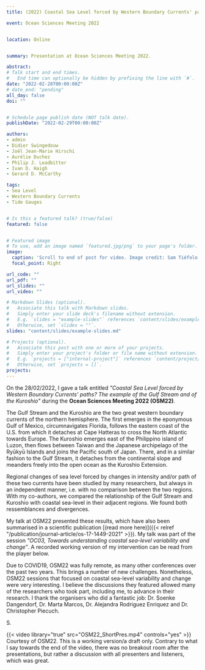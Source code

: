 ```yaml
---
title: (2022) Coastal Sea Level forced by Western Boundary Currents' paths? The example of the Gulf Stream and of the Kuroshio.  

event: Ocean Sciences Meeting 2022


location: Online


summary: Presentation at Ocean Sciences Meeting 2022.

abstract:
# Talk start and end times.
#   End time can optionally be hidden by prefixing the line with `#`.
date: "2022-02-28T00:00:00Z"
# date_end: "pending"
all_day: false
doi: ""


# Schedule page publish date (NOT talk date).
publishDate: "2022-02-29T00:00:00Z"

authors:
- admin
- Didier Swingedouw
- Joël Jean-Marie Hirschi
- Aurélie Duchez
- Philip J. Leadbitter
- Ivan D. Haigh
- Gerard D. McCarthy

tags:
- Sea Level
- Western Boundary Currents
- Tide Gauges


# Is this a featured talk? (true/false)
featured: false


# Featured image
# To use, add an image named `featured.jpg/png` to your page's folder.
image:
  caption: 'Scroll to end of post for video. Image credit: Sam Tiéfolo Diabaté, OSM22'
  focal_point: Right

url_code: ""
url_pdf: ""
url_slides: ""
url_video: ""

# Markdown Slides (optional).
#   Associate this talk with Markdown slides.
#   Simply enter your slide deck's filename without extension.
#   E.g. `slides = "example-slides"` references `content/slides/example-slides.md`.
#   Otherwise, set `slides = ""`.
slides: "content/slides/example-slides.md"

# Projects (optional).
#   Associate this post with one or more of your projects.
#   Simply enter your project's folder or file name without extension.
#   E.g. `projects = ["internal-project"]` references `content/project/deep-learning/index.md`.
#   Otherwise, set `projects = []`.
projects:
---
```


On the 28/02/2022, I gave a talk entitled _"Coastal Sea Level forced by Western Boundary Currents' paths? The example of the Gulf Stream and of the Kuroshio"_ during the **Ocean Sciences Meeting 2022 (OSM22)**.

The Gulf Stream and the Kuroshio are the two great western boundary currents of the northern hemisphere. The first emerges in the eponymous Gulf of Mexico, circumnavigates Florida, follows the eastern coast of the U.S. from which it detaches at Cape Hatteras to cross the North Atlantic towards Europe. The Kuroshio emerges east of the Philippino island of Luzon, then flows between Taiwan and the Japanese archipelago of the Ryūkyū Islands and joins the Pacific south of Japan. There, and in a similar fashion to the Gulf Stream, it detaches from the continental slope and meanders freely into the open ocean as the Kuroshio Extension.

Regional changes of sea level forced by changes in intensity and/or path of these two currents have been studied by many researchers, but always in an independent manner, i.e. with no comparison between the two regions. With my co-authors, we compared the relationship of the Gulf Stream and Kuroshio with coastal sea-level in their adjacent regions. We found both ressemblances and divergences.

My talk at OSM22 presented these results, which have also been summarised in a scientific publication [(read more here)]({{< relref "/publication/journal-article/os-17-1449-2021" >}}). My talk was part of the session _"OC03, Towards understanding coastal sea-level variability and change"_. A recorded working version of my intervention can be read from the player below.

Due to COVID19, OSM22 was fully remote, as many other conferences over the past two years. This brings a number of new challenges. Nonetheless, OSM22 sessions that focused on coastal sea-level variability and change were very interesting. I believe the discussions they featured allowed many of the researchers who took part, including me, to advance in their research. I thank the organisers who did a fantastic job: Dr. Soenke Dangendorf, Dr. Marta Marcos, Dr. Alejandra Rodriguez Enriquez and Dr. Christopher Piecuch.

S.

{{< video library="true" src="OSM22_ShortPres.mp4" controls="yes" >}}
Courtesy of OSM22. This is a working version/a draft only. Contrary to what I say towards the end of the video, there was no breakout room after the presentations, but rather a discussion with all presenters and listeners, which was great.
